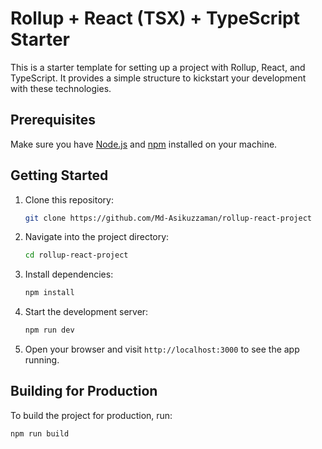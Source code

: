 # Rollup + React (TSX) + TypeScript Starter

This is a starter template for setting up a project with Rollup, React, and TypeScript. It provides a simple structure to kickstart your development with these technologies.

## Prerequisites

Make sure you have [Node.js](https://nodejs.org/) and [npm](https://www.npmjs.com/) installed on your machine.

## Getting Started

1. Clone this repository:

    ```bash
    git clone https://github.com/Md-Asikuzzaman/rollup-react-project
    ```

2. Navigate into the project directory:

    ```bash
    cd rollup-react-project
    ```

3. Install dependencies:

    ```bash
    npm install
    ```

4. Start the development server:

    ```bash
    npm run dev
    ```

5. Open your browser and visit `http://localhost:3000` to see the app running.

## Building for Production

To build the project for production, run:

```bash
npm run build
